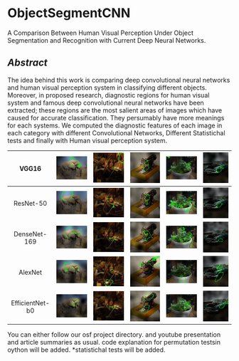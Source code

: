 # ObjectSegmentCNN

A Comparison Between Human Visual Perception Under Object Segmentation and
Recognition with Current Deep Neural Networks.

## *Abstract* 
The idea behind this work is comparing deep convolutional neural networks and human visual perception system in classifying different objects. Moreover, in proposed research, diagnostic regions for human visual system and famous deep convolutional neural networks have been extracted; these regions are the most salient areas of images which have caused for accurate classification. They persumably have more meanings for each systems. 
We computed the diagnostic features of each image in each category with different Convolutional Networks, Different Statistichal tests and finally with Human visual perception system.


| VGG16           | ![VGG-16](images/VGG1.jpg)          | ![VGG-16](images/VGG2.jpg)  	      | ![VGG-16](images/VGG3.jpg)  	    | ![VGG-16](images/VGG4.jpg)  	      | ![VGG-16](images/VGG5.jpg)  	      |
|:---------------:|:-----------------------------------:|:-----------------------------------:|:-----------------------------------:|:-----------------------------------:|:-------------------------------------:|
| ResNet-50 	  | ![ResNet-50](images/RES1.jpg)   	| ![ResNet-50](images/RES2.jpg)  	  | ![ResNet-50](images/RES3.jpg)  	    | ![ResNet-50](images/RES4.jpg)  	  | ![ResNet-50](images/RES5.jpg)    	  |
| DenseNet-169    | ![DenseNet-169](images/DNS1.jpg)    | ![DenseNet-169](images/DNS2.jpg)    | ![DenseNet-169](images/DNS3.jpg)    | ![DenseNet-169](images/DNS4.jpg)    | ![DenseNet-169](images/DNS5.jpg)      |
| AlexNet  	      | ![Alex Net](images/ALX1.jpg)        | ![Alex Net](images/ALX2.jpg)  	  | ![Alex Net](images/ALX3.jpg)  	    | ![Alex Net](images/ALX4.jpg)  	  | ![Alex Net](images/ALX5.jpg)  	      |
| EfficientNet-b0 | ![EfficientNet-b0](images/EFF1.jpg) | ![EfficientNet-b0](images/EFF2.jpg) | ![EfficientNet-b0](images/EFF3.jpg) | ![EfficientNet-b0](images/EFF4.jpg) | ![EfficientNet-b0](images/EFF5.jpg)   |

You can either follow our osf project directory.
and youtube presentation and article summaries as usual.
code explanation for permutation testsin oython will be added.
*statistichal tests will be added.
